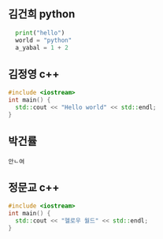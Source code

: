 ## 김건희 python
```python
  print("hello")
  world = "python"
  a_yabal = 1 + 2
```

## 김정영 c++
```c++
#include <iostream>
int main() {
  std::cout << "Hello world" << std::endl; 
}
```
## 박건률 
```
안ㄴ여
```
## 정문교 c++
```c++
#include <iostream>
int main() {
  std::cout << "헬로우 월드" << std::endl; 
}
```

